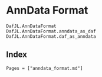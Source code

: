 # AnnData Format

```@docs
DafJL.AnnDataFormat
DafJL.AnnDataFormat.anndata_as_daf
DafJL.AnnDataFormat.daf_as_anndata
```

## Index

```@index
Pages = ["anndata_format.md"]
```
